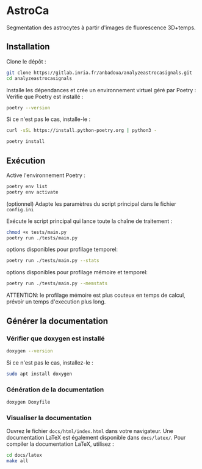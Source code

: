 # AstroCa

Segmentation des astrocytes à partir d'images de fluorescence 3D+temps.

## Installation

Clone le dépôt :

```bash
git clone https://gitlab.inria.fr/anbadoua/analyzeastrocasignals.git
cd analyzeastrocasignals
```

Installe les dépendances et crée un environnement virtuel géré par Poetry :
Verifie que Poetry est installé :
```bash
poetry --version
```

Si ce n'est pas le cas, installe-le :
```bash
curl -sSL https://install.python-poetry.org | python3 -
```

```bash
poetry install
```

## Exécution

Active l'environnement Poetry :

```bash
poetry env list
poetry env activate
```

(optionnel) Adapte les paramètres du script principal dans le fichier `config.ini` 


Exécute le script principal qui lance toute la chaîne de traitement :

```bash
chmod +x tests/main.py
poetry run ./tests/main.py
```

options disponibles pour profilage temporel:
```bash
poetry run ./tests/main.py --stats
```

options disponibles pour profilage mémoire et temporel:
```bash
poetry run ./tests/main.py --memstats
```
ATTENTION: le profilage mémoire est plus couteux en temps de calcul, prévoir un temps d'execution plus long.


## Générer la documentation

### Vérifier que doxygen est installé

```bash
doxygen --version
```
Si ce n'est pas le cas, installez-le :

```bash
sudo apt install doxygen
```

### Génération de la documentation

```bash
doxygen Doxyfile
```

### Visualiser la documentation
Ouvrez le fichier `docs/html/index.html` dans votre navigateur.
Une documentation LaTeX est également disponible dans `docs/latex/`.
Pour compiler la documentation LaTeX, utilisez :

```bash
cd docs/latex
make all
```

